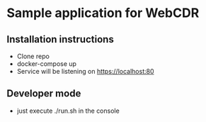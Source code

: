 # Sample application for WebCDR

## Installation instructions
- Clone repo
- docker-compose up
- Service will be listening on <https://localhost:80>

## Developer mode
- just execute ./run.sh in the console
